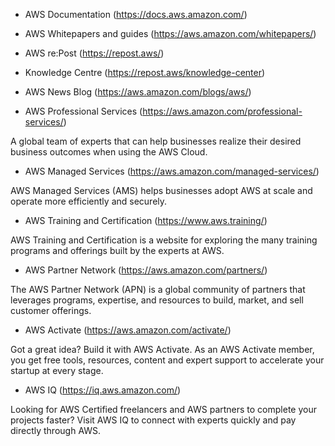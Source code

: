 - AWS Documentation (https://docs.aws.amazon.com/)

- AWS Whitepapers and guides (https://aws.amazon.com/whitepapers/)

- AWS re:Post (https://repost.aws/)

- Knowledge Centre (https://repost.aws/knowledge-center)

- AWS News Blog (https://aws.amazon.com/blogs/aws/)

- AWS Professional Services (https://aws.amazon.com/professional-services/)

A global team of experts that can help businesses realize their desired business outcomes when using the AWS Cloud.
  
- AWS Managed Services (https://aws.amazon.com/managed-services/)

AWS Managed Services (AMS) helps businesses adopt AWS at scale and operate more efficiently and securely.

- AWS Training and Certification (https://www.aws.training/)

AWS Training and Certification is a website for exploring the many training programs and offerings built by the experts at AWS.

- AWS Partner Network (https://aws.amazon.com/partners/)

The AWS Partner Network (APN) is a global community of partners that leverages programs, expertise, and resources to build, market, and sell customer offerings.

- AWS Activate (https://aws.amazon.com/activate/)

Got a great idea? Build it with AWS Activate. As an AWS Activate member, you get free tools, resources, content and expert support to accelerate your startup at every stage. 

- AWS IQ (https://iq.aws.amazon.com/)

Looking for AWS Certified freelancers and AWS partners to complete your projects faster? Visit AWS IQ to connect with experts quickly and pay directly through AWS. 

